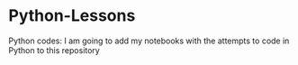 # Python-Lessons
Python codes:
I am going to add my notebooks with the attempts to code in Python to this repository
